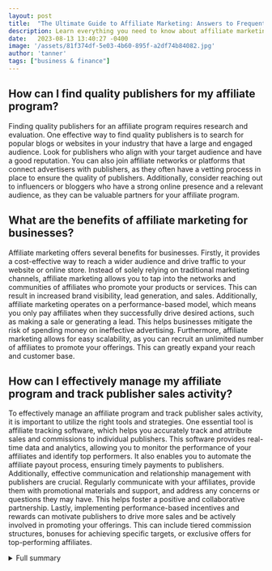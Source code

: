 ```yaml
---
layout: post
title:  "The Ultimate Guide to Affiliate Marketing: Answers to Frequently Asked Questions"
description: Learn everything you need to know about affiliate marketing, from the basics to advanced strategies and tips.
date:   2023-08-13 13:40:27 -0400
image: '/assets/81f374df-5e03-4b60-895f-a2df74b84082.jpg'
author: 'tanner'
tags: ["business & finance"]
---
```


## How can I find quality publishers for my affiliate program?
Finding quality publishers for an affiliate program requires research and evaluation. One effective way to find quality publishers is to search for popular blogs or websites in your industry that have a large and engaged audience. Look for publishers who align with your target audience and have a good reputation. You can also join affiliate networks or platforms that connect advertisers with publishers, as they often have a vetting process in place to ensure the quality of publishers. Additionally, consider reaching out to influencers or bloggers who have a strong online presence and a relevant audience, as they can be valuable partners for your affiliate program.

## What are the benefits of affiliate marketing for businesses?
Affiliate marketing offers several benefits for businesses. Firstly, it provides a cost-effective way to reach a wider audience and drive traffic to your website or online store. Instead of solely relying on traditional marketing channels, affiliate marketing allows you to tap into the networks and communities of affiliates who promote your products or services. This can result in increased brand visibility, lead generation, and sales. Additionally, affiliate marketing operates on a performance-based model, which means you only pay affiliates when they successfully drive desired actions, such as making a sale or generating a lead. This helps businesses mitigate the risk of spending money on ineffective advertising. Furthermore, affiliate marketing allows for easy scalability, as you can recruit an unlimited number of affiliates to promote your offerings. This can greatly expand your reach and customer base.

## How can I effectively manage my affiliate program and track publisher sales activity?
To effectively manage an affiliate program and track publisher sales activity, it is important to utilize the right tools and strategies. One essential tool is affiliate tracking software, which helps you accurately track and attribute sales and commissions to individual publishers. This software provides real-time data and analytics, allowing you to monitor the performance of your affiliates and identify top performers. It also enables you to automate the affiliate payout process, ensuring timely payments to publishers. Additionally, effective communication and relationship management with publishers are crucial. Regularly communicate with your affiliates, provide them with promotional materials and support, and address any concerns or questions they may have. This helps foster a positive and collaborative partnership. Lastly, implementing performance-based incentives and rewards can motivate publishers to drive more sales and be actively involved in promoting your offerings. This can include tiered commission structures, bonuses for achieving specific targets, or exclusive offers for top-performing affiliates.


<details>
        <summary>Full summary</summary>
<p>Affiliate marketing is a popular way to make money online, but many people have questions about how it works and how to succeed in this industry. This article aims to answer some of the most frequently asked questions about affiliate marketing, providing valuable insights and guidance for those looking to start an affiliate marketing business.</p>
<p><strong>Table of Contents</strong></p>
<ol>
<li>Definition and explanation of affiliate marketing</li>
<li>Understanding affiliate programs and networks</li>
<li>Difference between affiliate marketing and dropshipping</li>
<li>Comparison of affiliate marketing and performance marketing</li>
<li>Promoting affiliate offers on mobile devices</li>
<li>Finding qualified affiliate publishers</li>
<li>Understanding affiliate disclosure</li>
<li>Role of social media in affiliate marketing</li>
<li>Definition of a super affiliate</li>
<li>Tracking publisher sales activity</li>
<li>Setting up an affiliate program in multiple countries</li>
<li>Benefits of affiliate marketing for businesses</li>
<li>Finding quality publishers</li>
<li>Promoting affiliate links through various channels</li>
<li>Signing up for an affiliate program</li>
<li>Understanding commission rates</li>
<li>Managing affiliate programs</li>
<li>Definition and function of cookies</li>
<li>Duration of cookies</li>
<li>Final tips and advice for beginners</li>
</ol>
<p><strong>Tips for choosing the most appropriate affiliate programs</strong></p>
<ul>
<li>Understanding how affiliate marketing works</li>
<li>How to find affiliate programs</li>
<li>How to choose an affiliate program</li>
<li>Ensure that the business has a good reputation</li>
<li>Pick a product you know or have used before</li>
<li>Promote products that fit your niche</li>
<li>Search for programs that offer competitive commission rates</li>
<li>Find out the cookie lifetime</li>
<li>Beware of traffic leaks</li>
<li>Read the general terms and conditions</li>
<li>Check whether the program offers a system to track sales</li>
<li>How a perfect affiliate program should look like</li>
</ul>
<p><strong>Strategies in affiliate marketing</strong></p>
<p>Affiliate marketing is an advertising model that allows affiliates to earn commission by promoting a company's products or services on their own platform. According to recent studies, 81% of brands around the world have affiliate programs. Running an effective affiliate marketing plan takes work, but there are numerous techniques to help you make the most of affiliate marketing.</p>
<ul>
<li>Select the right affiliates who have an engaged following and match your niche</li>
<li>Optimize your platforms to increase conversion</li>
<li>Diversify your affiliate program to tap into new audiences and create future opportunities</li>
<li>Partner with social media influencers who already have a large following</li>
<li>Leverage coupon deals to drive acquisition of new customers and motivate previous customers</li>
<li>Initiate brand to brand partnerships to increase email subscribers and target the same demographic</li>
<li>Use affiliate marketing software to track, manage, and grow your initiatives</li>
<li>Build your own affiliate program to take control of all your transactions, affiliates, and commissions</li>
</ul>
<p><strong>Managing affiliate programs using a free method</strong></p>
<ul>
<li>Set up a Discount Code for each affiliate</li>
<li>Decide on an affiliate payout amount and schedule</li>
<li>Show affiliates their number of sales and pay them</li>
<li>Select a way to pay affiliates</li>
<li>Discuss the limitations and challenges of this method</li>
</ul>
<p><strong>Article on affiliate disclosure</strong></p>
<ul>
<li>Introduction to affiliate disclosure</li>
<li>FTC policies on affiliate disclosure</li>
<li>Tips for incorporating affiliate disclosure</li>
<li>Use clear and direct language</li>
<li>Prominently placing and accessing link disclosures</li>
<li>Adding relevant hashtags on social media posts</li>
</ul>
<p>This comprehensive guide covers everything you need to know about affiliate marketing, from the basics to advanced strategies and tips. Whether you're just starting out or looking to optimize your current affiliate marketing efforts, this guide is a must-read.</p>
</details>